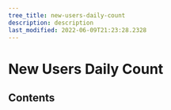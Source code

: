 ```yaml
---
tree_title: new-users-daily-count
description: description
last_modified: 2022-06-09T21:23:28.2328
---
```


# New Users Daily Count

## Contents
